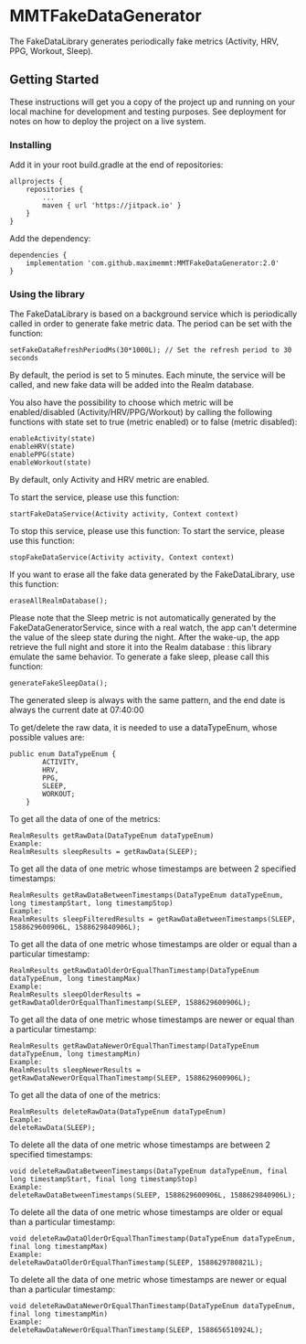 # MMTFakeDataGenerator

The FakeDataLibrary generates periodically fake metrics (Activity, HRV, PPG, Workout, Sleep).

## Getting Started

These instructions will get you a copy of the project up and running on your local machine for development and testing purposes. See deployment for notes on how to deploy the project on a live system.

### Installing

Add it in your root build.gradle at the end of repositories:

```
allprojects {
    repositories {
        ...
        maven { url 'https://jitpack.io' }
    }
}
```

Add the dependency:

```
dependencies {
    implementation 'com.github.maximemmt:MMTFakeDataGenerator:2.0'
}
```


### Using the library

The FakeDataLibrary is based on a background service which is periodically called in order to generate fake metric data.
The period can be set with the function:

```
setFakeDataRefreshPeriodMs(30*1000L); // Set the refresh period to 30 seconds
```
By default, the period is set to 5 minutes.
Each minute, the service will be called, and new fake data will be added into the Realm database.

You also have the possibility to choose which metric will be enabled/disabled (Activity/HRV/PPG/Workout) by calling the following functions with state set to true (metric enabled) or to false (metric disabled):

```
enableActivity(state)
enableHRV(state)
enablePPG(state)
enableWorkout(state)
```
By default, only Activity and HRV metric are enabled.

To start the service, please use this function:
```
startFakeDataService(Activity activity, Context context)
```

To stop this service, please use this function:
To start the service, please use this function:
```
stopFakeDataService(Activity activity, Context context)
```

If you want to erase all the fake data generated by the FakeDataLibrary, use this function:
```
eraseAllRealmDatabase();
```

Please note that the Sleep metric is not automatically generated by the FakeDataGeneratorService, since with a real watch, the app can't determine the value of the sleep state during the night.
After the wake-up, the app retrieve the full night and store it into the Realm database : this library emulate the same behavior.
To generate a fake sleep, please call this function:
```
generateFakeSleepData();
```
The generated sleep is always with the same pattern, and the end date is always the current date at 07:40:00

To get/delete the raw data, it is needed to use a dataTypeEnum, whose possible values are:
```
public enum DataTypeEnum {
        ACTIVITY,
        HRV,
        PPG,
        SLEEP,
        WORKOUT;
    }
```

To get all the data of one of the metrics:
```
RealmResults getRawData(DataTypeEnum dataTypeEnum)
Example:
RealmResults sleepResults = getRawData(SLEEP);
```

To get all the data of one metric whose timestamps are between 2 specified timestamps:
```
RealmResults getRawDataBetweenTimestamps(DataTypeEnum dataTypeEnum, long timestampStart, long timestampStop)
Example:
RealmResults sleepFilteredResults = getRawDataBetweenTimestamps(SLEEP, 1588629600906L, 1588629840906L);
```

To get all the data of one metric whose timestamps are older or equal than a particular timestamp:
```
RealmResults getRawDataOlderOrEqualThanTimestamp(DataTypeEnum dataTypeEnum, long timestampMax)
Example:
RealmResults sleepOlderResults = getRawDataOlderOrEqualThanTimestamp(SLEEP, 1588629600906L);
```

To get all the data of one metric whose timestamps are newer or equal than a particular timestamp:
```
RealmResults getRawDataNewerOrEqualThanTimestamp(DataTypeEnum dataTypeEnum, long timestampMin)
Example:
RealmResults sleepNewerResults = getRawDataNewerOrEqualThanTimestamp(SLEEP, 1588629600906L);
```


To get all the data of one of the metrics:
```
RealmResults deleteRawData(DataTypeEnum dataTypeEnum)
Example:
deleteRawData(SLEEP);
```

To delete all the data of one metric whose timestamps are between 2 specified timestamps:
```
void deleteRawDataBetweenTimestamps(DataTypeEnum dataTypeEnum, final long timestampStart, final long timestampStop)
Example:
deleteRawDataBetweenTimestamps(SLEEP, 1588629600906L, 1588629840906L);
```

To delete all the data of one metric whose timestamps are older or equal than a particular timestamp:
```
void deleteRawDataOlderOrEqualThanTimestamp(DataTypeEnum dataTypeEnum, final long timestampMax)
Example:
deleteRawDataOlderOrEqualThanTimestamp(SLEEP, 1588629780821L);
```

To delete all the data of one metric whose timestamps are newer or equal than a particular timestamp:
```
void deleteRawDataNewerOrEqualThanTimestamp(DataTypeEnum dataTypeEnum, final long timestampMin)
Example:
deleteRawDataNewerOrEqualThanTimestamp(SLEEP, 1588656510924L);
```